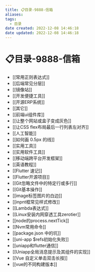 ```yaml
---
title: 📋目录-9888-信箱
aliases:
tags:
  - 目录
date created: 2022-12-08 14:46:18
date updated: 2022-12-08 14:46:18
---
```


# 📋目录-9888-信箱

- [[常用正则表达式]]
- [[后端常见分层]]
- [[镜像站]]
- [[开发便捷工具]]
- [[开源ERP系统]]
- [[其它]]
- [[前端ui组件库]]
- [[让整个网站或盒子变成灰色]]
- [[让CSS flex布局最后一行列表左对齐]]
- [[人工智能]]
- [[如何画 0.5px 的线]]
- [[实用工具]]
- [[实用软件工具]]
- [[移动端跨平台开发框架]]
- [[英语教程]]
- [[Flutter 速记]]
- [[Flutter开源项目]]
- [[Git忽略文件中的特定行或多行]]
- [[Git基本操作]]
- [[image标签图片的白边]]
- [[inpnt框常见样式修改]]
- [[Lambda表达式]]
- [[Linux安装内网穿透工具zerotier]]
- [[node的process.nextTick]]
- [[Nvm常用命令]]
- [[package.json 中的坑]]
- [[uni-app $refs初始化失败]]
- [[uniapp和flutter通信]]
- [[Uniapp全局消息提示及其组件的实现]]
- [[Vue 自定义单击双击长按]]
- [[vue的不同构建版本]]
